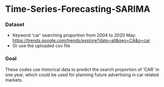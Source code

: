# Time-Series-Forecasting-SARIMA
### Dataset
- Keyword 'car' searching proportion from 2004 to 2020 May: https://trends.google.com/trends/explore?date=all&geo=CA&q=car
- Or use the uploaded csv file 

### Goal
These codes use historical data to predict the search proportion of ‘CAR’ in one year, which could be used for planning future advertising in car related markets. 
